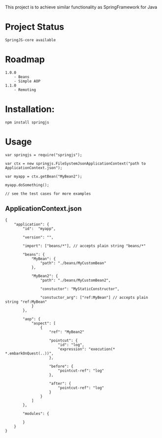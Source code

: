 This project is to achieve similar functionality as SpringFramework for Java

# Project Status

	SpringJS-core available

# Roadmap

	1.0.0
		- Beans
		- Simple AOP
	1.1.0
		- Remoting

# Installation:

	npm install springjs

# Usage

	var springjs = require("springjs");

	var ctx = new springjs.FileSystemJsonApplicationContext("path to ApplicationContext.json");

	var myapp = ctx.getBean("MyBean2");

	myapp.doSomething();

	// see the test cases for more examples

## ApplicationContext.json

	{
		"application": {
			"id":  "myapp",

			"version": "",

			"import": ["beans/*"], // accepts plain string "beans/*"

			"beans": {
				"MyBean": {
					"path": "./beans/MyCustomBean"
				},

				"MyBean2": {
					"path": "./beans/MyCustomBean2",

					"constuctor": "MyStaticConstructor",

					"constuctor_arg": ["ref:MyBean"] // accepts plain string "ref:MyBean"
				}
			},

			"aop": {
				"aspect": [
					{
						"ref": "MyBean2"

						"pointcut": {
							"id": "log",
							"expression": "execution(* *.embarkOnQuest(..))",
						},

						"before": {
							"pointcut-ref": "log"
						},

						"after": {
							"pointcut-ref": "log"
						}
					}
				]
			},

			"modules": {

			}
		}
	}

